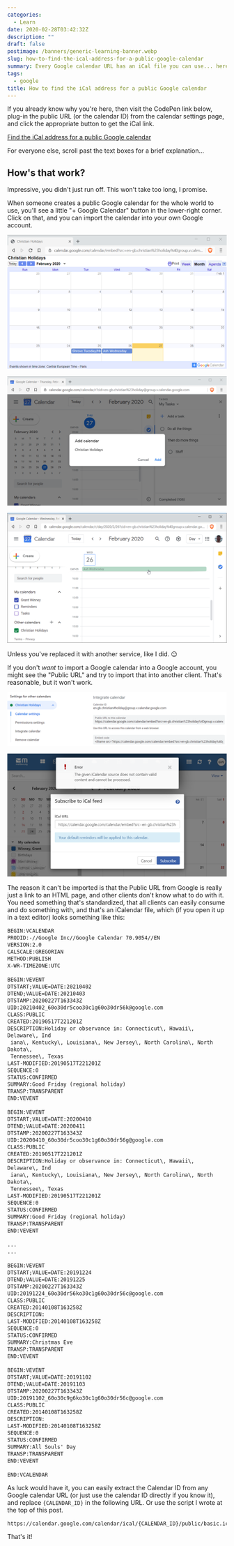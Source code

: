 ```yaml
---
categories:
  - Learn
date: 2020-02-28T03:42:32Z
description: ""
draft: false
postimage: /banners/generic-learning-banner.webp
slug: how-to-find-the-ical-address-for-a-public-google-calendar
summary: Every Google calendar URL has an iCal file you can use... here's how to find it.
tags:
  - google
title: How to find the iCal address for a public Google calendar
---
```

If you already know why you're here, then visit the CodePen link below, plug-in the public URL (or the calendar ID) from the calendar settings page, and click the appropriate button to get the iCal link.

[Find the iCal address for a public Google calendar](https://codepen.io/astrangegame/pen/azvazpJ)

For everyone else, scroll past the text boxes for a brief explanation...

## How's that work?

Impressive, you didn't just run off. This won't take too long, I promise.

When someone creates a public Google calendar for the whole world to use, you'll see a little "+ Google Calendar" button in the lower-right corner. Click on that, and you can import the calendar into your own Google account.

![](google-calendar-html.png)

![](google-calendar-add-prompt.png)

![](google-calendar-calendar-added.png)

Unless you've replaced it with another service, like I did. 😐

If you don't _want_ to import a Google calendar into a Google account, you might see the "Public URL" and try to import that into another client. That's reasonable, but it won't work.

![](google-calendar-settings.png)

![](import-calendar-error.png)

The reason it can't be imported is that the Public URL from Google is really just a link to an HTML page, and other clients don't know what to do with it. You need something that's standardized, that all clients can easily consume and do something with, and that's an iCalendar file, which (if you open it up in a text editor) looks something like this:

```none
BEGIN:VCALENDAR
PRODID:-//Google Inc//Google Calendar 70.9054//EN
VERSION:2.0
CALSCALE:GREGORIAN
METHOD:PUBLISH
X-WR-TIMEZONE:UTC

BEGIN:VEVENT
DTSTART;VALUE=DATE:20210402
DTEND;VALUE=DATE:20210403
DTSTAMP:20200227T163343Z
UID:20210402_60o30dr5coo30c1g60o30dr56k@google.com
CLASS:PUBLIC
CREATED:20190517T221201Z
DESCRIPTION:Holiday or observance in: Connecticut\, Hawaii\, Delaware\, Ind
 iana\, Kentucky\, Louisiana\, New Jersey\, North Carolina\, North Dakota\, 
 Tennessee\, Texas
LAST-MODIFIED:20190517T221201Z
SEQUENCE:0
STATUS:CONFIRMED
SUMMARY:Good Friday (regional holiday)
TRANSP:TRANSPARENT
END:VEVENT

BEGIN:VEVENT
DTSTART;VALUE=DATE:20200410
DTEND;VALUE=DATE:20200411
DTSTAMP:20200227T163343Z
UID:20200410_60o30dr5coo30c1g60o30dr56g@google.com
CLASS:PUBLIC
CREATED:20190517T221201Z
DESCRIPTION:Holiday or observance in: Connecticut\, Hawaii\, Delaware\, Ind
 iana\, Kentucky\, Louisiana\, New Jersey\, North Carolina\, North Dakota\, 
 Tennessee\, Texas
LAST-MODIFIED:20190517T221201Z
SEQUENCE:0
STATUS:CONFIRMED
SUMMARY:Good Friday (regional holiday)
TRANSP:TRANSPARENT
END:VEVENT

...
...

BEGIN:VEVENT
DTSTART;VALUE=DATE:20191224
DTEND;VALUE=DATE:20191225
DTSTAMP:20200227T163343Z
UID:20191224_60o30dr56ko30c1g60o30dr56c@google.com
CLASS:PUBLIC
CREATED:20140108T163258Z
DESCRIPTION:
LAST-MODIFIED:20140108T163258Z
SEQUENCE:0
STATUS:CONFIRMED
SUMMARY:Christmas Eve
TRANSP:TRANSPARENT
END:VEVENT

BEGIN:VEVENT
DTSTART;VALUE=DATE:20191102
DTEND;VALUE=DATE:20191103
DTSTAMP:20200227T163343Z
UID:20191102_60o30c9g6ko30c1g60o30dr56c@google.com
CLASS:PUBLIC
CREATED:20140108T163258Z
DESCRIPTION:
LAST-MODIFIED:20140108T163258Z
SEQUENCE:0
STATUS:CONFIRMED
SUMMARY:All Souls' Day
TRANSP:TRANSPARENT
END:VEVENT

END:VCALENDAR
```

As luck would have it, you can easily extract the Calendar ID from any Google calendar URL (or just use the calendar ID directly if you know it), and replace `{CALENDAR_ID}` in the following URL. Or use the script I wrote at the top of this post.

```none
https://calendar.google.com/calendar/ical/{CALENDAR_ID}/public/basic.ics
```

That's it!
